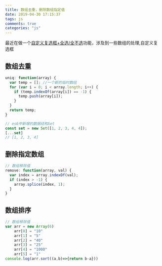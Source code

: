 ```yaml
---
title: 数组去重，删除数组指定值
date: 2019-04-30 17:15:37
tags: js
comments: true
categories: "js"
---
```


最近在做一个[自定义复选框+全选/全不选]()功能，涉及到一些数组的处理,自定义复选框

## 数组去重
``` javascript
uniq: function(array) {
  var temp = []; //一个新的临时数组
  for (var i = 0; i < array.length; i++) {
    if (temp.indexOf(array[i]) == -1) {
      temp.push(array[i]);
    }
  }
  return temp;
}
```
``` javascript
// es6中新增的数据结构Set
const set = new Set([1, 2, 3, 4, 4]);
[...set]
// [1, 2, 3, 4]
```


## 删除指定数组
``` javascript
// 数组移除值
remove: function(array, val) {
  var index = array.indexOf(val);
  if (index > -1) {
    array.splice(index, 1);
  }
}
```


## 数组排序
``` javascript
// 数组移除值
var arr = new Array(6)
    arr[0] = "10"
    arr[1] = "5"
    arr[2] = "40"
    arr[3] = "25"
    arr[4] = "1000"
    arr[5] = "1"
console.log(arr.sort((a,b)=>{return b-a}))
```
